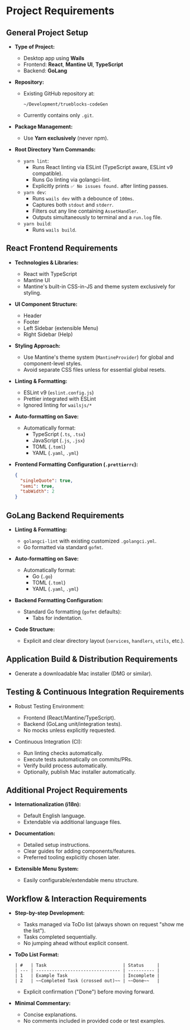 # Project Requirements

## General Project Setup

- **Type of Project:**
  - Desktop app using **Wails**
  - Frontend: **React**, **Mantine UI**, **TypeScript**
  - Backend: **GoLang**

- **Repository:**
  - Existing GitHub repository at:
    ```
    ~/Development/trueblocks-codeGen
    ```
  - Currently contains only `.git`.

- **Package Management:**
  - Use **Yarn exclusively** (never npm).

- **Root Directory Yarn Commands:**
  - `yarn lint`:
    - Runs React linting via ESLint (TypeScript aware, ESLint v9 compatible).
    - Runs Go linting via golangci-lint.
    - Explicitly prints `✅ No issues found.` after linting passes.
  - `yarn dev`:
    - Runs `wails dev` with a debounce of `100ms`.
    - Captures both `stdout` and `stderr`.
    - Filters out any line containing `AssetHandler`.
    - Outputs simultaneously to terminal and a `run.log` file.
  - `yarn build`:
    - Runs `wails build`.

## React Frontend Requirements

- **Technologies & Libraries:**
  - React with TypeScript
  - Mantine UI
  - Mantine's built-in CSS-in-JS and theme system exclusively for styling.

- **UI Component Structure:**
  - Header
  - Footer
  - Left Sidebar (extensible Menu)
  - Right Sidebar (Help)

- **Styling Approach:**
  - Use Mantine's theme system (`MantineProvider`) for global and component-level styles.
  - Avoid separate CSS files unless for essential global resets.

- **Linting & Formatting:**
  - ESLint v9 (`eslint.config.js`)
  - Prettier integrated with ESLint
  - Ignored linting for `wailsjs/*`

- **Auto-formatting on Save:**
  - Automatically format:
    - TypeScript (`.ts`, `.tsx`)
    - JavaScript (`.js`, `.jsx`)
    - TOML (`.toml`)
    - YAML (`.yaml`, `.yml`)

- **Frontend Formatting Configuration (`.prettierrc`):**
  ```json
  {
    "singleQuote": true,
    "semi": true,
    "tabWidth": 2
  }
  ```

## GoLang Backend Requirements

- **Linting & Formatting:**
  - `golangci-lint` with existing customized `.golangci.yml`.
  - Go formatted via standard `gofmt`.

- **Auto-formatting on Save:**
  - Automatically format:
    - Go (`.go`)
    - TOML (`.toml`)
    - YAML (`.yaml`, `.yml`)

- **Backend Formatting Configuration:**
  - Standard Go formatting (`gofmt` defaults):
    - Tabs for indentation.

- **Code Structure:**
  - Explicit and clear directory layout (`services`, `handlers`, `utils`, etc.).

## Application Build & Distribution Requirements

- Generate a downloadable Mac installer (DMG or similar).

## Testing & Continuous Integration Requirements

- Robust Testing Environment:
  - Frontend (React/Mantine/TypeScript).
  - Backend (GoLang unit/integration tests).
  - No mocks unless explicitly requested.

- Continuous Integration (CI):
  - Run linting checks automatically.
  - Execute tests automatically on commits/PRs.
  - Verify build process automatically.
  - Optionally, publish Mac installer automatically.

## Additional Project Requirements

- **Internationalization (i18n):**
  - Default English language.
  - Extendable via additional language files.

- **Documentation:**
  - Detailed setup instructions.
  - Clear guides for adding components/features.
  - Preferred tooling explicitly chosen later.

- **Extensible Menu System:**
  - Easily configurable/extendable menu structure.

## Workflow & Interaction Requirements

- **Step-by-step Development:**
  - Tasks managed via ToDo list (always shown on request "show me the list").
  - Tasks completed sequentially.
  - No jumping ahead without explicit consent.

- **ToDo List Format:**
  ```
  | #   | Task                             | Status     |
  | --- | -------------------------------- | ---------- |
  | 1   | Example Task                     | Incomplete |
  | 2   | ~~Completed Task (crossed out)~~ | ~~Done~~   |
  ```
  - Explicit confirmation ("Done") before moving forward.

- **Minimal Commentary:**
  - Concise explanations.
  - No comments included in provided code or test examples.
